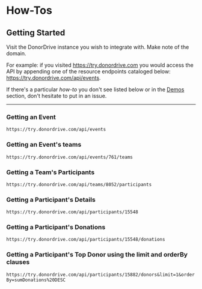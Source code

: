 # How-Tos

## Getting Started
Visit the DonorDrive instance you wish to integrate with. Make note of the domain.

For example: if you visited https://try.donordrive.com you would access the API by appending one of the resource endpoints cataloged below: https://try.donordrive.com/api/events.

If there's a particular *how-to* you don't see listed below or in the [Demos](/docs/1.0/demos.md) section, don't hesitate to put in an issue.

---

### Getting an Event
`https://try.donordrive.com/api/events`
### Getting an Event's teams
`https://try.donordrive.com/api/events/761/teams`
### Getting a Team's Participants
`https://try.donordrive.com/api/teams/8052/participants`
### Getting a Participant's Details
`https://try.donordrive.com/api/participants/15548`
### Getting a Participant's Donations
`https://try.donordrive.com/api/participants/15548/donations`
### Getting a Participant's Top Donor using the limit and orderBy clauses
`https://try.donordrive.com/api/participants/15882/donors&limit=1&orderBy=sumDonations%20DESC`
